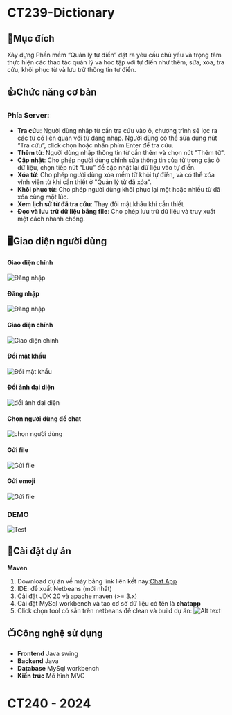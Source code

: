# CT239-Dictionary

## 🤔Mục đích

Xây dựng Phần mềm “Quản lý tự điển” đặt ra yêu cầu chủ yếu và trọng tâm thực hiện các
thao tác quản lý và học tập với tự điển như thêm, sửa, xóa, tra cứu, khôi phục từ và lưu
trữ thông tin tự điển.

## 👍Chức năng cơ bản

### Phía Server:

- **Tra cứu**: Người dùng nhập từ cần tra cứu vào ô, chương trình sẽ lọc ra các từ có liên quan với từ đang nhập. Người dùng có thể sửa dụng nút “Tra cứu”, click chọn hoặc nhấn phím Enter để tra cứu.
- **Thêm từ**: Người dùng nhập thông tin từ cần thêm và chọn nút "Thêm từ".
- **Cập nhật**: Cho phép người dùng chỉnh sửa thông tin của từ trong các ô dữ liệu, chọn tiếp nút “Lưu” để cập nhật lại dữ liệu vào tự điển.
- **Xóa từ**: Cho phép người dùng xóa mềm từ khỏi tự điển, và có thể xóa vĩnh viễn từ khi cần thiết ở "Quản lý từ đã xóa".
- **Khôi phục từ**: Cho phép người dùng khôi phục lại một hoặc nhiều từ đã xóa cùng một lúc.
- **Xem lịch sử từ đã tra cứu**: Thay đổi mật khẩu khi cần thiết
- **Đọc và lưu trữ dữ liệu bằng file**: Cho phép lưu trữ dữ liệu và truy xuất một cách nhanh chóng.

## 🖥️Giao diện người dùng

#### Giao diện chính

![Đăng nhập](src/main/java/imagse/homepage.png)

#### Đăng nhập

![Đăng nhập](src/main/resources/com/chatapp/image/Pic2.png)

#### Giao diện chính

![Giao diện chính](src/main/resources/com/chatapp/image/Pic3.png)

#### Đổi mật khẩu

![Đổi mật khẩu](src/main/resources/com/chatapp/image/Pic4.png)

#### Đổi ảnh đại diện

![đổi ảnh đại diện](src/main/resources/com/chatapp/image/Pic5.png)

#### Chọn người dùng để chat

![chọn người dùng](src/main/resources/com/chatapp/image/Pic6.png)

#### Gửi file

![Gửi file](src/main/resources/com/chatapp/image/Pic7.png)

#### Gửi emoji

![Gửi file](src/main/resources/com/chatapp/image/Pic8.png)

### DEMO

![Test](src/main/resources/com/chatapp/image/Pic9.png)

## 🔧Cài đặt dự án

**Maven**

1. Download dự án về máy bằng link liên kết này:[Chat App](https://github.com/tu1511/CT240-ChatApp)
2. IDE: đề xuất Netbeans (mới nhất)
3. Cài đặt JDK 20 và apache maven (>= 3.x)
4. Cài đặt MySql workbench và tạo cơ sở dữ liệu có tên là **chatapp**
5. Click chọn tool có sẵn trên netbeans để clean và build dự án: ![Alt text](src/main/resources/com/chatapp/image/Pic10.png)

## 📺Công nghệ sử dụng

- **Frontend**
  Java swing
- **Backend**
  Java
- **Database**
  MySql workbench
- **Kiến trúc**
  Mô hình MVC

# CT240 - 2024
